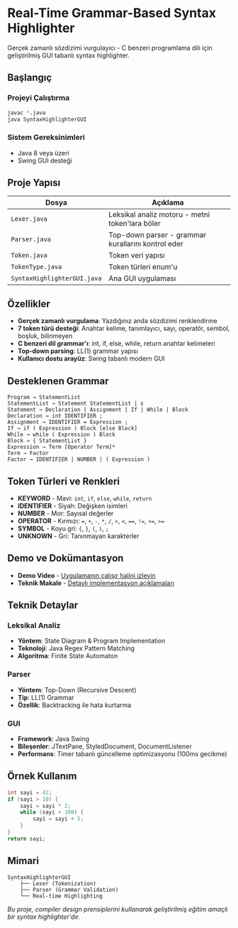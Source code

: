 # Real-Time Grammar-Based Syntax Highlighter

Gerçek zamanlı sözdizimi vurgulayıcı - C benzeri programlama dili için geliştirilmiş GUI tabanlı syntax highlighter.

## Başlangıç

### Projeyi Çalıştırma

```bash
javac *.java
java SyntaxHighlighterGUI
```

### Sistem Gereksinimleri
- Java 8 veya üzeri
- Swing GUI desteği

## Proje Yapısı

| Dosya | Açıklama |
|-------|----------|
| `Lexer.java` | Leksikal analiz motoru - metni token'lara böler |
| `Parser.java` | Top-down parser - grammar kurallarını kontrol eder |
| `Token.java` | Token veri yapısı |
| `TokenType.java` | Token türleri enum'u |
| `SyntaxHighlighterGUI.java` | Ana GUI uygulaması |

## Özellikler

- **Gerçek zamanlı vurgulama**: Yazdığınız anda sözdizimi renklendirme
- **7 token türü desteği**: Anahtar kelime, tanımlayıcı, sayı, operatör, sembol, boşluk, bilinmeyen
- **C benzeri dil grammar'ı**: int, if, else, while, return anahtar kelimeleri
- **Top-down parsing**: LL(1) grammar yapısı
- **Kullanıcı dostu arayüz**: Swing tabanlı modern GUI

## Desteklenen Grammar

```
Program → StatementList
StatementList → Statement StatementList | ε
Statement → Declaration | Assignment | If | While | Block
Declaration → int IDENTIFIER ;
Assignment → IDENTIFIER = Expression ;
If → if ( Expression ) Block [else Block]
While → while ( Expression ) Block
Block → { StatementList }
Expression → Term [Operator Term]*
Term → Factor
Factor → IDENTIFIER | NUMBER | ( Expression )
```

## Token Türleri ve Renkleri

- **KEYWORD** - Mavi: `int`, `if`, `else`, `while`, `return`
- **IDENTIFIER** - Siyah: Değişken isimleri
- **NUMBER** - Mor: Sayısal değerler
- **OPERATOR** - Kırmızı: `=`, `+`, `-`, `*`, `/`, `>`, `<`, `==`, `!=`, `<=`, `>=`
- **SYMBOL** - Koyu gri: `{`, `}`, `(`, `)`, `;`
- **UNKNOWN** - Gri: Tanınmayan karakterler

## Demo ve Dokümantasyon

- **Demo Video** - [Uygulamanın çalışır halini izleyin](https://youtu.be/92CO8lLTZLs)
- **Teknik Makale** - [Detaylı implementasyon açıklamaları](https://medium.com/@umhanov04/ger%C3%A7ek-zamanl%C4%B1-grammar-tabanl%C4%B1-syntax-highlighter-geli%C5%9Ftirme-s%C3%BCreci-aa4c2a301d6b)

## Teknik Detaylar

### Leksikal Analiz
- **Yöntem**: State Diagram & Program Implementation
- **Teknoloji**: Java Regex Pattern Matching
- **Algoritma**: Finite State Automaton

### Parser
- **Yöntem**: Top-Down (Recursive Descent)
- **Tip**: LL(1) Grammar
- **Özellik**: Backtracking ile hata kurtarma

### GUI
- **Framework**: Java Swing
- **Bileşenler**: JTextPane, StyledDocument, DocumentListener
- **Performans**: Timer tabanlı güncelleme optimizasyonu (100ms gecikme)

## Örnek Kullanım

```c
int sayi = 42;
if (sayi > 10) {
    sayi = sayi * 2;
    while (sayi < 100) {
        sayi = sayi + 5;
    }
}
return sayi;
```

## Mimari

```
SyntaxHighlighterGUI
    ├── Lexer (Tokenization)
    ├── Parser (Grammar Validation)
    └── Real-time Highlighting
```

*Bu proje, compiler design prensiplerini kullanarak geliştirilmiş eğitim amaçlı bir syntax highlighter'dır.*
